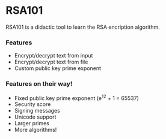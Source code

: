 # RSA101

RSA101 is a didactic tool to learn the RSA encription algorithm.

### Features

  - Encrypt/decrypt text from input
  - Encrypt/decrypt text from file
  - Custom public key prime exponent

### Features on their way!

  - Fixed public key prime exponent (e<sup>12</sup> + 1 = 65537)
  - Security score
  - Signing messages
  - Unicode support
  - Larger primes
  - More algorithms!
